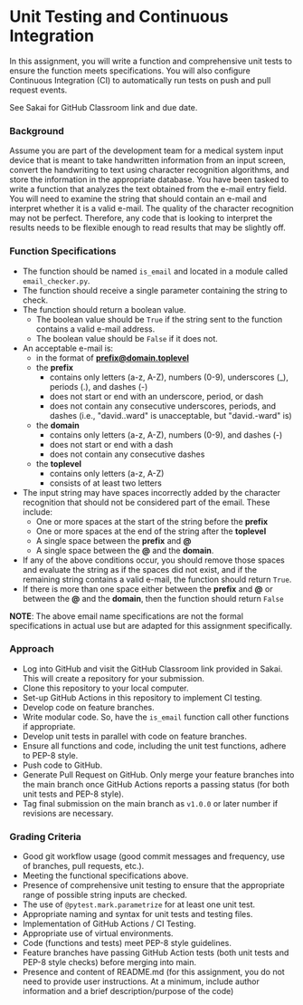 # Unit Testing and Continuous Integration

In this assignment, you will write a function and comprehensive unit tests to
ensure the function meets specifications.  You will also configure Continuous
Integration (CI) to automatically run tests on push and pull request events.

See Sakai for GitHub Classroom link and due date.

### Background
Assume you are part of the development team for a medical system input device
that is meant to take handwritten information from an input screen, convert
the handwriting to text using character recognition algorithms, and store the 
information in the appropriate database.  You have been tasked to write a 
function that analyzes the text obtained from the e-mail entry field.  You will 
need to examine the string that should contain an e-mail and interpret whether 
it is a valid e-mail.  The quality of the character recognition may not be 
perfect.  Therefore, any code that is looking to interpret the results needs to 
be flexible enough to read results that may be slightly off.   

### Function Specifications
* The function should be named `is_email` and located in a module called 
`email_checker.py`.
* The function should receive a single parameter containing the string to 
  check.
* The function should return a boolean value.
  + The boolean value should be `True` if the string sent to the function 
    contains a valid e-mail address.  
  + The boolean value should be `False` if it does not.
* An acceptable e-mail is:
  * in the format of **prefix@domain.toplevel**
  * the **prefix**
    * contains only letters (a-z, A-Z), numbers (0-9), underscores (_), 
      periods (.), and dashes (-)  
    * does not start or end with an underscore, period, or dash
    * does not contain any consecutive underscores, periods, and dashes 
      (i.e., "david..ward" is unacceptable, but "david.-ward" is)
  * the **domain**
    * contains only letters (a-z, A-Z), numbers (0-9), and dashes (-)
    * does not start or end with a dash
    * does not contain any consecutive dashes
  * the **toplevel**
    * contains only letters (a-z, A-Z)
    * consists of at least two letters
* The input string may have spaces incorrectly added by the character
  recognition that should not be considered part of the email.  These include:
  * One or more spaces at the start of the string before the **prefix**
  * One or more spaces at the end of the string after the **toplevel**
  * A single space between the **prefix** and **@**
  * A single space between the **@** and the **domain**.
* If any of the above conditions occur, you should remove those spaces and
  evaluate the string as if the spaces did not exist, and if the remaining 
  string contains a valid e-mail, the function should return `True`.
* If there is more than one space either between the **prefix** and **@** or
  between the **@** and the **domain**, then the function should return `False`


**NOTE**: The above email name specifications are not the formal specifications
in actual use but are adapted for this assignment specifically.

### Approach
* Log into GitHub and visit the GitHub Classroom link provided in Sakai.  This
  will create a repository for your submission.
* Clone this repository to your local computer.
* Set-up GitHub Actions in this repository to implement CI testing.
* Develop code on feature branches.
* Write modular code.  So, have the `is_email` function call other functions
  if appropriate.
* Develop unit tests in parallel with code on feature branches.
* Ensure all functions and code, including the unit test functions, adhere to 
  PEP-8 style.
* Push code to GitHub.
* Generate Pull Request on GitHub.  Only merge your feature branches into the
  main branch once GitHub Actions reports a passing status (for both unit
  tests and PEP-8 style).
* Tag final submission on the main branch as `v1.0.0` or later number if 
    revisions are necessary.


### Grading Criteria
* Good git workflow usage (good commit messages and frequency, use of branches,
pull requests, etc.).
* Meeting the functional specifications above.
* Presence of comprehensive unit testing to ensure that the appropriate range 
of possible string inputs are checked.
* The use of `@pytest.mark.parametrize` for at least one unit test.
* Appropriate naming and syntax for unit tests and testing files.
* Implementation of GitHub Actions / CI Testing.
* Appropriate use of virtual environments.
* Code (functions and tests) meet PEP-8 style guidelines.
* Feature branches have passing GitHub Action tests (both unit tests and PEP-8
  style checks) before merging into main.
* Presence and content of README.md  (for this assignment, you do not need 
  to provide user instructions.  At a minimum, include author information and
  a brief description/purpose of the code)

